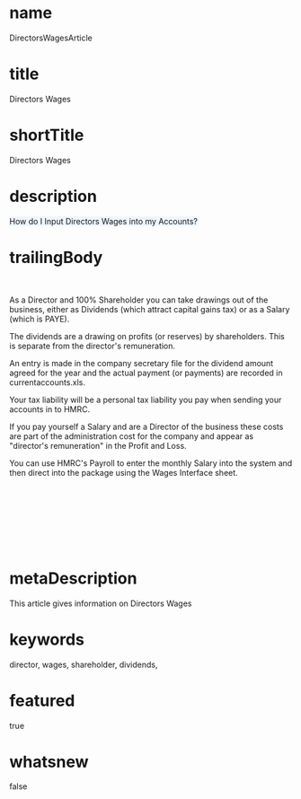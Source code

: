 # name
DirectorsWagesArticle

# title
Directors Wages

# shortTitle
Directors Wages

# description
<p>
        <span style="background-color: rgb(237,245,255);">How do I Input Directors Wages into my Accounts?</span>
    </p>

# trailingBody
<p>&nbsp;</p>
<p>As a Director and 100% Shareholder you can take drawings out of the business, either as Dividends (which attract capital gains tax) or as a Salary (which is PAYE).</p>
<p>The dividends are a drawing on profits (or reserves) by shareholders. This is separate from the director's remuneration.</p>
<p>An entry is made in the company secretary file for the dividend amount agreed for the year and the actual payment (or payments) are recorded in currentaccounts.xls.</p>
<p>Your tax liability will be a personal tax liability you pay when sending your accounts in to HMRC.&nbsp;</p>
<p>If you pay yourself a Salary and are a Director of the business these costs are part of the administration cost for the company and appear as "director's remuneration" in the Profit and Loss.</p>
<p>You can use HMRC's Payroll to enter the monthly Salary into the system and then direct into the package using the Wages Interface sheet.</p>
<p>&nbsp;</p>
<p>&nbsp;</p>
<p>&nbsp;</p>
<p>&nbsp;</p>


# metaDescription
This article gives information on Directors Wages 

# keywords
director, wages, shareholder, dividends,

# featured
true

# whatsnew
false
